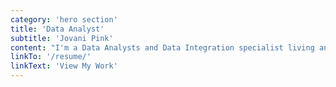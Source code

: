 ```yaml
---
category: 'hero section'
title: 'Data Analyst'
subtitle: 'Jovani Pink'
content: "I'm a Data Analysts and Data Integration specialist living and working in the Greater Orlando area. I currently just finished an extensive UCF Data Analytics and Visualization Boot Camp and exploring new opportunities."
linkTo: '/resume/'
linkText: 'View My Work'
---
```

